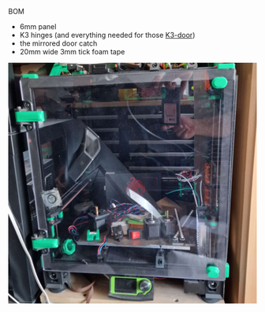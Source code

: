 BOM
- 6mm panel
- K3 hinges (and everything needed for those [K3-door])
- the mirrored door catch
- 20mm wide 3mm tick foam tape

![picture](Images/Annex_door.jpg)


[K3-door]: <https://github.com/Annex-Engineering/Gasherbrum-K3/tree/main/Release_1_1/STLs/Summit_Enclosure/Front_Panel_Hinges_and_Locks>